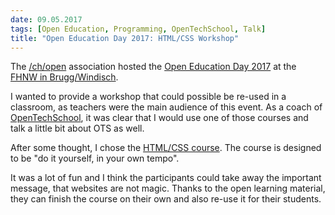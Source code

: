 ```yaml
---
date: 09.05.2017
tags: [Open Education, Programming, OpenTechSchool, Talk]
title: "Open Education Day 2017: HTML/CSS Workshop"
---
```


The [/ch/open](https://www.ch-open.ch/) association hosted the [Open Education Day 2017](http://www.open-education-day.ch/) at the [FHNW in Brugg/Windisch](http://www.fhnw.ch/campus-brugg-windisch).

I wanted to provide a workshop that could possible be re-used in a classroom, as teachers were the main audience of this event.
As a coach of [OpenTechSchool](http://www.opentechschool.org/), it was clear that I would use one of those courses and talk a little bit about OTS as well.

After some thought, I chose the [HTML/CSS course](http://opentechschool.github.io/html-css-beginners/).
The course is designed to be "do it yourself, in your own tempo".

It was a lot of fun and I think the participants could take away the important message, that websites are not magic.
Thanks to the open learning material, they can finish the course on their own and also re-use it for their students.

<script async class="speakerdeck-embed" data-id="e2ca6e1fa59b41959b7a602a181c1990" data-ratio="1.77777777777778" src="//speakerdeck.com/assets/embed.js"></script>

